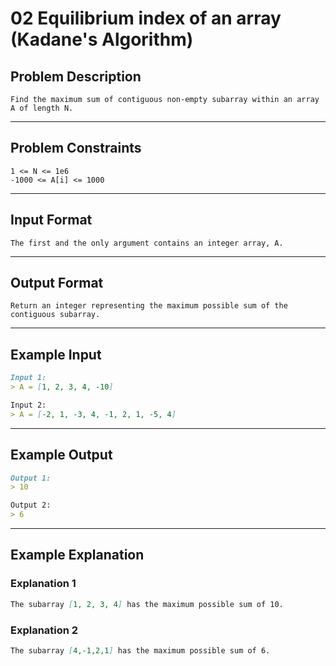 # 02 Equilibrium index of an array (Kadane's Algorithm)

## Problem Description

```
Find the maximum sum of contiguous non-empty subarray within an array A of length N.
```

---
## Problem Constraints

```
1 <= N <= 1e6
-1000 <= A[i] <= 1000
```

---
## Input Format

```
The first and the only argument contains an integer array, A.
```

---
## Output Format

```
Return an integer representing the maximum possible sum of the contiguous subarray.
```

---
## Example Input

```markdown
Input 1: 
> A = [1, 2, 3, 4, -10]

Input 2: 
> A = [-2, 1, -3, 4, -1, 2, 1, -5, 4]
```

---
## Example Output

```markdown
Output 1:
> 10

Output 2:
> 6
```

---
## Example Explanation

### Explanation 1

```markdown
The subarray [1, 2, 3, 4] has the maximum possible sum of 10.
```

### Explanation 2

```markdown
The subarray [4,-1,2,1] has the maximum possible sum of 6.
```